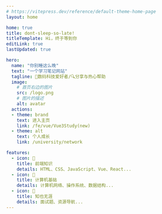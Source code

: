 ```yaml
---
# https://vitepress.dev/reference/default-theme-home-page
layout: home

home: true
title: dont-sleep-so-late!
titleTemplate: Hi，终于等到你
editLink: true
lastUpdated: true

hero:
  name: "你别睡这么晚"
  text: "一个学习笔记网站"
  tagline: 🤖️数码科技爱好者/🔍分享与热心帮助
  image:
    # 首页右边的图片
    src: /logo.png
    # 图片的描述
    alt: avatar
  actions:
  - theme: brand
    text: 进入主页
    link: /fe/vue/Vue3Study(new)
  - theme: alt	
    text: 个人成长
    link: /university/network

features:
  - icon: 🤹
    title: 前端知识
    details: HTML、CSS、JavaScript、Vue、React...
  - icon: 📖
    title: 计算机基础
    details: 计算机网络、操作系统、数据结构...
  - icon: 🧰
    title: 知也无涯
    details: 面试题、资源导航...
---
```



